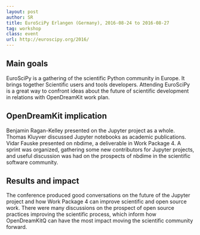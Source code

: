 ```yaml
---
layout: post
author: SR
title: EuroSciPy Erlangen (Germany), 2016-08-24 to 2016-08-27
tag: workshop
class: event
url: http://euroscipy.org/2016/
---
```


## Main goals

 EuroSciPy is a gathering of the scientific Python community in Europe.
It brings together Scientific users and tools developers. Attending EuroSciPy
 is a great way to confront ideas about the future of scientific development
in relations with OpenDreamKit work plan.

## OpenDreamKit implication

 Benjamin Ragan-Kelley presented on the Jupyter project as a whole.
Thomas Kluyver discussed Jupyter notebooks as academic publications.
Vidar Fauske presented on nbdime, a deliverable in Work Package 4.
A sprint was organized, gathering some new contributors for Jupyter projects,
and useful discussion was had on the prospects of nbdime in the scientific software community.

## Results and impact

 The conference produced good conversations on the future of the Jupyter project and how Work Package 4 can improve scientific and open source work.
There were many discussions on the prospect of open source practices improving the scientific process,
which inform how OpenDreamKitQ can have the most impact moving the scientific community forward.

